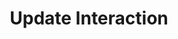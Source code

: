 ---
id: update-interaction
title: Update Interaction
sidebar_label: Update Interaction
description: "Update the states of an InteractionBaseEntity in the Polygon ID SDK."
keywords:
  - docs
  - polygon id
  - holder
  - issuer
  - verifier
  - wallet sdk
  - DID
  - Interaction Base Entity
---